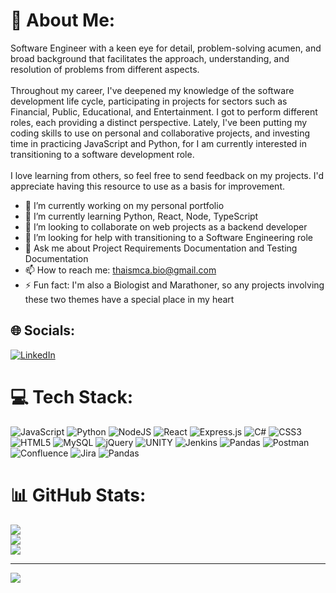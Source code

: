 # 💫 About Me:

Software Engineer with a  keen eye for detail, problem-solving acumen, and broad background that facilitates the approach, understanding, and resolution of problems from different aspects.<br><br>Throughout my career, I've deepened my knowledge of the software development life cycle, participating in projects for sectors such as Financial, Public, Educational, and Entertainment. I got to perform different roles, each providing a distinct perspective. Lately, I've been putting my coding skills to use on personal and collaborative projects, and investing time in practicing JavaScript and Python, for I am currently interested in transitioning to a software development role.<br><br>I love learning from others, so feel free to send feedback on my projects. I'd appreciate having this resource to use as a basis for improvement.

- 🔭 I’m currently working on my personal portfolio
- 🌱 I’m currently learning Python, React, Node, TypeScript
- 👯 I’m looking to collaborate on web projects as a backend developer
- 🤔 I’m looking for help with transitioning to a Software Engineering role
- 💬 Ask me about Project Requirements Documentation and Testing Documentation
- 📫 How to reach me: thaismca.bio@gmail.com
- ⚡ Fun fact: I'm also a Biologist and Marathoner, so any projects involving these two themes have a special place in my heart


## 🌐 Socials:
[![LinkedIn](https://img.shields.io/badge/LinkedIn-%230077B5.svg?logo=linkedin&logoColor=white)](https://linkedin.com/in/thaismca) 

# 💻 Tech Stack:
![JavaScript](https://img.shields.io/badge/javascript-%23323330.svg?style=for-the-badge&logo=javascript&logoColor=%23F7DF1E) ![Python](https://img.shields.io/badge/python-3670A0?style=for-the-badge&logo=python&logoColor=ffdd54) ![NodeJS](https://img.shields.io/badge/node.js-6DA55F?style=for-the-badge&logo=node.js&logoColor=white) ![React](https://img.shields.io/badge/react-%2320232a.svg?style=for-the-badge&logo=react&logoColor=%2361DAFB) ![Express.js](https://img.shields.io/badge/express.js-%23404d59.svg?style=for-the-badge&logo=express&logoColor=%2361DAFB) ![C#](https://img.shields.io/badge/c%23-%23239120.svg?style=for-the-badge&logo=c-sharp&logoColor=white) ![CSS3](https://img.shields.io/badge/css3-%231572B6.svg?style=for-the-badge&logo=css3&logoColor=white) ![HTML5](https://img.shields.io/badge/html5-%23E34F26.svg?style=for-the-badge&logo=html5&logoColor=white) ![MySQL](https://img.shields.io/badge/mysql-%2300f.svg?style=for-the-badge&logo=mysql&logoColor=white) ![jQuery](https://img.shields.io/badge/jquery-%230769AD.svg?style=for-the-badge&logo=jquery&logoColor=white) ![UNITY](https://img.shields.io/badge/Unity-%2320232a.svg?style=for-the-badge&logo=unity&logoColor=white) ![Jenkins](https://img.shields.io/badge/jenkins-%232C5263.svg?style=for-the-badge&logo=jenkins&logoColor=white) ![Pandas](https://img.shields.io/badge/pandas-%23150458.svg?style=for-the-badge&logo=pandas&logoColor=white) ![Postman](https://img.shields.io/badge/Postman-FF6C37?style=for-the-badge&logo=postman&logoColor=white) ![Confluence](https://img.shields.io/badge/confluence-%23172BF4.svg?style=for-the-badge&logo=confluence&logoColor=white) ![Jira](https://img.shields.io/badge/jira-%230A0FFF.svg?style=for-the-badge&logo=jira&logoColor=white) ![Pandas](https://img.shields.io/badge/pandas-%23150458.svg?style=for-the-badge&logo=pandas&logoColor=white)
# 📊 GitHub Stats:
![](https://github-readme-stats.vercel.app/api?username=thaismca&theme=default&hide_border=false&include_all_commits=true&count_private=true)<br/>
![](https://github-readme-streak-stats.herokuapp.com/?user=thaismca&theme=default&hide_border=false)<br/>
![](https://github-readme-stats.vercel.app/api/top-langs/?username=thaismca&theme=default&hide_border=false&include_all_commits=true&count_private=true&layout=compact)

---
[![](https://visitcount.itsvg.in/api?id=thaismca&icon=0&color=9)](https://visitcount.itsvg.in)

<!-- Proudly created with GPRM ( https://gprm.itsvg.in ) -->

